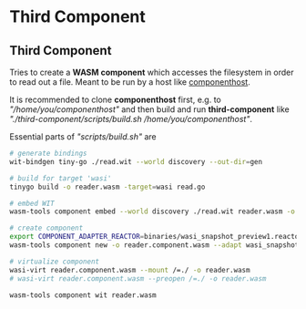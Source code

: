 # Third Component

## Third Component

Tries to create a __WASM component__ which accesses the filesystem in order to read out a file.
Meant to be run by a host like [componenthost](https://github.com/Finfalter/componenthost).

It is recommended to clone __componenthost__ first, e.g. to *"/home/you/componenthost"* and
then build and run __third-component__ like *"./third-component/scripts/build.sh /home/you/componenthost"*.

Essential parts of *"scripts/build.sh"* are
```bash
# generate bindings
wit-bindgen tiny-go ./read.wit --world discovery --out-dir=gen

# build for target 'wasi'
tinygo build -o reader.wasm -target=wasi read.go

# embed WIT
wasm-tools component embed --world discovery ./read.wit reader.wasm -o reader.embed.wasm

# create component
export COMPONENT_ADAPTER_REACTOR=binaries/wasi_snapshot_preview1.reactor.wasm
wasm-tools component new -o reader.component.wasm --adapt wasi_snapshot_preview1="$COMPONENT_ADAPTER_REACTOR" reader.embed.wasm

# virtualize component
wasi-virt reader.component.wasm --mount /=./ -o reader.wasm
# wasi-virt reader.component.wasm --preopen /=./ -o reader.wasm

wasm-tools component wit reader.wasm
```